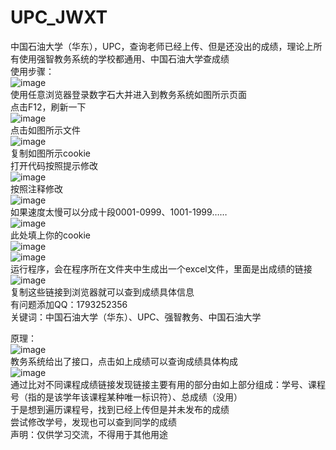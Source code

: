 # UPC_JWXT
中国石油大学（华东），UPC，查询老师已经上传、但是还没出的成绩，理论上所有使用强智教务系统的学校都通用、中国石油大学查成绩  
使用步骤：  
![image](https://github.com/Mao0324/UPC_JWXT/assets/133934785/ffeaabc6-10e2-449d-af55-3e12ca0009a1)  
使用任意浏览器登录数字石大并进入到教务系统如图所示页面  
点击F12，刷新一下  
![image](https://github.com/Mao0324/UPC_JWXT/assets/133934785/92fabf74-4730-46ce-aa55-3b19019cc04f)  
点击如图所示文件  
![image](https://github.com/Mao0324/UPC_JWXT/assets/133934785/9bf177c7-f8cc-4260-bac0-0bedfa613e0a)  
复制如图所示cookie  
打开代码按照提示修改  
![image](https://github.com/Mao0324/UPC_JWXT/assets/133934785/1ee7b458-5a25-4b8c-90f8-6560c81948e3)  
按照注释修改  
![image](https://github.com/Mao0324/UPC_JWXT/assets/133934785/6051927a-951f-48f5-a596-ff137c746a9d)  
如果速度太慢可以分成十段0001-0999、1001-1999……  
![image](https://github.com/Mao0324/UPC_JWXT/assets/133934785/6553bc15-450a-4f80-b710-5e96321b2463)  
此处填上你的cookie  
![image](https://github.com/Mao0324/UPC_JWXT/assets/133934785/78d6f292-8cdf-4292-9cea-485feca52482)  
![image](https://github.com/Mao0324/UPC_JWXT/assets/133934785/55298974-01e9-45d7-b7fc-604fb403ed0d)  
运行程序，会在程序所在文件夹中生成出一个excel文件，里面是出成绩的链接  
![image](https://github.com/Mao0324/UPC_JWXT/assets/133934785/9b85ed35-8726-4f18-b6f7-0e1a821b98a8)  
复制这些链接到浏览器就可以查到成绩具体信息  
有问题添加QQ：1793252356  
关键词：中国石油大学（华东）、UPC、强智教务、中国石油大学

原理：  
![image](https://github.com/Mao0324/UPC_JWXT/assets/133934785/314841f8-a6fe-4950-9d11-575fdaf26236)  
教务系统给出了接口，点击如上成绩可以查询成绩具体构成  
![image](https://github.com/Mao0324/UPC_JWXT/assets/133934785/fc31ca7c-d519-4aef-8bbd-10cd1a62a831)  
通过比对不同课程成绩链接发现链接主要有用的部分由如上部分组成：学号、课程号（指的是该学年该课程某种唯一标识符）、总成绩（没用）  
于是想到遍历课程号，找到已经上传但是并未发布的成绩  
尝试修改学号，发现也可以查到同学的成绩  
声明：仅供学习交流，不得用于其他用途
